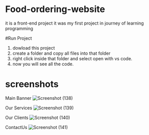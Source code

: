 # Food-ordering-website
it is a front-end project it was my first project in journey of learning programming

#Run Project
 1) dowload this project 
 2) create a folder and copy all files into that folder
 3) right click inside that folder and select open with vs code.
 4) now you will see all the code.
 
# screenshots
Main Banner
![Screenshot (138)](https://user-images.githubusercontent.com/96441961/224286080-820fc15e-b7e4-42d3-be42-2ab101e3895e.png)

Our Services
![Screenshot (139)](https://user-images.githubusercontent.com/96441961/224286107-9c73d8e9-50e5-40b9-a56e-4dbc02006a01.png)

Our Clients
![Screenshot (140)](https://user-images.githubusercontent.com/96441961/224286138-df379f63-a4b4-4065-8036-4c968235b4e5.png)

ContactUs
![Screenshot (141)](https://user-images.githubusercontent.com/96441961/224286148-7d5bb909-be9f-4b68-bee0-b30b0be24234.png)
